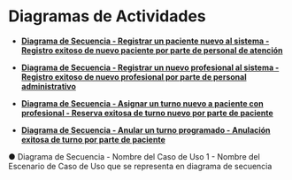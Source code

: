 # Diagramas de Actividades

* [**Diagrama de Secuencia - Registrar un paciente nuevo al sistema -  Registro exitoso de nuevo paciente por parte de personal de atención**](https://drive.google.com/file/d/1PsZVVOelcJK3AfCgUnEkJgZL_VuMRAvL/view?usp=sharing)

* [**Diagrama de Secuencia - Registrar un nuevo profesional al sistema -  Registro exitoso de nuevo profesional por parte de personal administrativo**](https://drive.google.com/file/d/1BZA9Uyc8a7eRywjZkfzFTuvR7NCRwlH_/view?usp=sharing)

* [**Diagrama de Secuencia - Asignar un turno nuevo a paciente con profesional -  Reserva exitosa de turno nuevo por parte de paciente**](https://drive.google.com/file/d/1sgh7gPP7WAsvy7t68yYCsdSQ8cM0FQO6/view?usp=sharing)

* [**Diagrama de Secuencia - Anular un turno programado -  Anulación exitosa de turno por parte de paciente**](https://drive.google.com/file/d/1kpP2ncHYi-wML5cNha9B2J5uFd8EJSz6/view?usp=sharing)

● Diagrama de Secuencia - Nombre del Caso de Uso 1 - Nombre del Escenario de Caso de Uso que se representa en diagrama de secuencia
